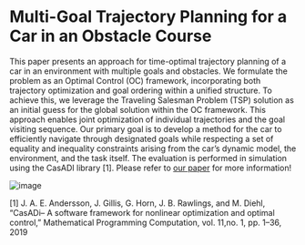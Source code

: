 # Multi-Goal Trajectory Planning for a Car in an Obstacle Course
This paper presents an approach for time-optimal trajectory planning of a car in an environment with multiple goals and obstacles. We formulate the problem as an Optimal Control (OC) framework, incorporating both trajectory optimization and goal ordering within a unified structure. To achieve this, we leverage the Traveling Salesman Problem (TSP) solution as an initial guess for the global solution within the OC framework. This approach enables joint optimization of individual trajectories and the goal visiting sequence. Our primary goal is to develop a method for the car to efficiently navigate through designated goals while respecting a set of equality and inequality constraints arising from the car’s dynamic model, the environment, and the task itself. The evaluation is performed in simulation using the CasADI library [1]. Please refer to [our paper](PAM_Multi_Goal_Trajectory_Planning_for_a_Car_in_a_Obstacle_Course.pdf) for more information! 

![image](https://github.com/user-attachments/assets/22169c0f-101f-433e-b881-639ecdc6b256)

[1] J. A. E. Andersson, J. Gillis, G. Horn, J. B. Rawlings, and M. Diehl, “CasADi– A software framework for nonlinear optimization and optimal control,” Mathematical Programming Computation, vol. 11,no. 1, pp. 1–36, 2019
